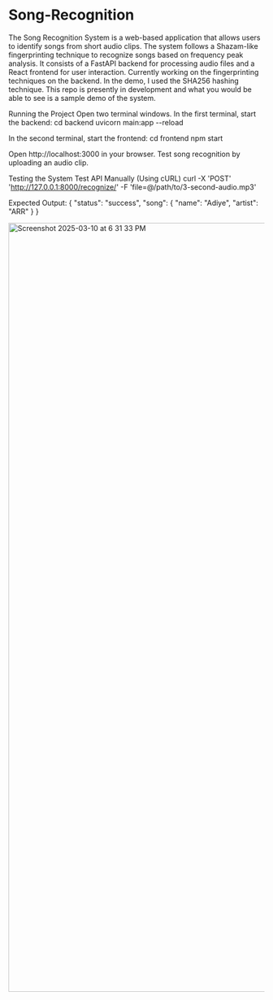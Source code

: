 # Song-Recognition
The Song Recognition System is a web-based application that allows users to identify songs from short audio clips. The system follows a Shazam-like fingerprinting technique to recognize songs based on frequency peak analysis. It consists of a FastAPI backend for processing audio files and a React frontend for user interaction.
Currently working on the fingerprinting techniques on the backend. In the demo, I used the SHA256 hashing technique.
This repo is presently in development and what you would be able to see is a sample demo of the system.

Running the Project
Open two terminal windows.
In the first terminal, start the backend:
 cd backend
uvicorn main:app --reload


In the second terminal, start the frontend:
 cd frontend
npm start


Open http://localhost:3000 in your browser.
Test song recognition by uploading an audio clip.

Testing the System
Test API Manually (Using cURL)
curl -X 'POST' 'http://127.0.0.1:8000/recognize/' -F 'file=@/path/to/3-second-audio.mp3'

Expected Output:
{
  "status": "success",
  "song": {
    "name": "Adiye",
    "artist": "ARR"
  }
}

<img width="1512" alt="Screenshot 2025-03-10 at 6 31 33 PM" src="https://github.com/user-attachments/assets/54055d98-9ae2-4f6c-b78e-345c7e4e24ac" />
